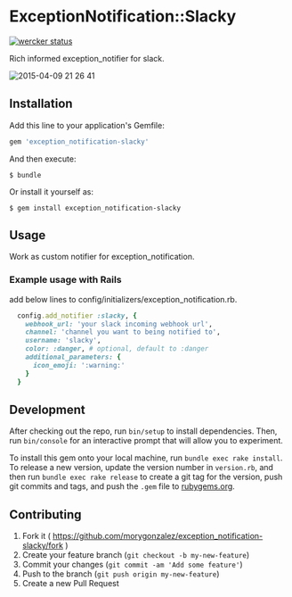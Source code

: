 # ExceptionNotification::Slacky

[![wercker status](https://app.wercker.com/status/f4a6b632836b07c473e73edeeaa54808/m "wercker status")](https://app.wercker.com/project/bykey/f4a6b632836b07c473e73edeeaa54808)

Rich informed exception_notifier for slack.

![2015-04-09 21 26 41](https://cloud.githubusercontent.com/assets/106567/7066600/36176e0c-deff-11e4-9bac-72b4e5ba15c7.png)

## Installation

Add this line to your application's Gemfile:

```ruby
gem 'exception_notification-slacky'
```

And then execute:

    $ bundle

Or install it yourself as:

    $ gem install exception_notification-slacky

## Usage

Work as custom notifier for exception_notification.

### Example usage with Rails

add below lines to config/initializers/exception_notification.rb.

```ruby
  config.add_notifier :slacky, {
    webhook_url: 'your slack incoming webhook url',
    channel: 'channel you want to being notified to',
    username: 'slacky',
    color: :danger, # optional, default to :danger
    additional_parameters: {
      icon_emoji: ':warning:'
    }
  }
```

## Development

After checking out the repo, run `bin/setup` to install dependencies. Then, run `bin/console` for an interactive prompt that will allow you to experiment.

To install this gem onto your local machine, run `bundle exec rake install`. To release a new version, update the version number in `version.rb`, and then run `bundle exec rake release` to create a git tag for the version, push git commits and tags, and push the `.gem` file to [rubygems.org](https://rubygems.org).

## Contributing

1. Fork it ( https://github.com/morygonzalez/exception_notification-slacky/fork )
2. Create your feature branch (`git checkout -b my-new-feature`)
3. Commit your changes (`git commit -am 'Add some feature'`)
4. Push to the branch (`git push origin my-new-feature`)
5. Create a new Pull Request
